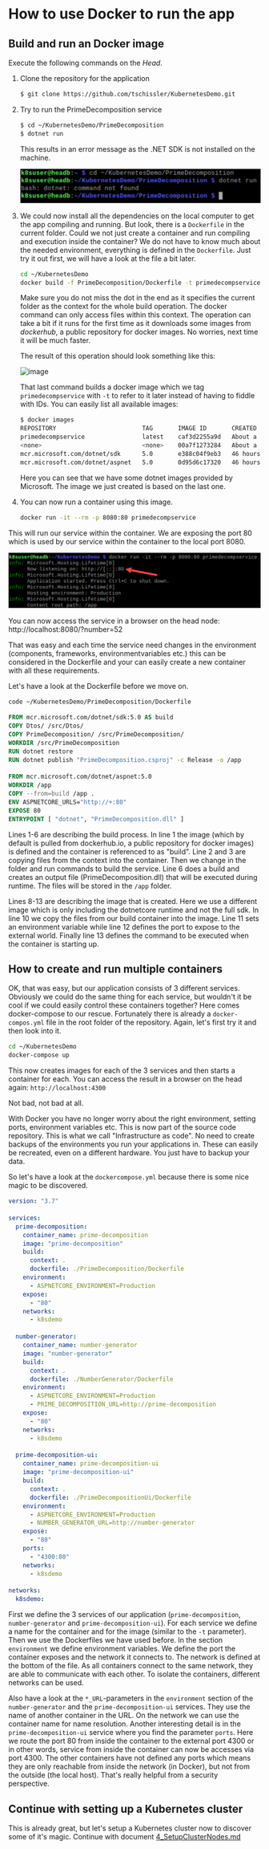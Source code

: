 # How to use Docker to run the app

## Build and run an Docker image

Execute the following commands on the _Head_.

1. Clone the repository for the application
    ```bash
    $ git clone https://github.com/tschissler/KubernetesDemo.git
    ```
1. Try to run the PrimeDecomposition service
    ```bash
    $ cd ~/KubernetesDemo/PrimeDecomposition
    $ dotnet run
    ```
    This results in an error message as the .NET SDK is not installed on the machine.

    ![Screenshot1](Screenshot1.png)
1. We could now install all the dependencies on the local computer to get the app compiling and running. But look, there is a `Dockerfile` in the current folder. Could we not just create a container and run compiling and execution inside the container? We do not have to know much about the needed environment, everything is defined in the `Dockerfile`. Just try it out first, we will have a look at the file a bit later.
    ```bash
    cd ~/KubernetesDemo
    docker build -f PrimeDecomposition/Dockerfile -t primedecompservice .
    ```
    Make sure you do not miss the dot in the end as it specifies the current folder as the context for the whole build operation. 
    The docker command can only access files within this context. The operation can take a bit if it runs for the first time as it downloads some 
    images from _dockerhub_, a public repository for docker images. No worries, next time it will be much faster.
    
    The result of this operation should look something like this:

    ![image](https://user-images.githubusercontent.com/11467601/115914576-6c971600-a472-11eb-9fd3-83b023593bf8.png)

    That last command builds a docker image which we tag `primedecompservice` with `-t` to refer to it later instead of having to fiddle with IDs.
    You can easily list all available images:
    ```bash
    $ docker images
    REPOSITORY                        TAG       IMAGE ID       CREATED              SIZE
    primedecompservice                latest    caf3d2255a9d   About a minute ago   174MB
    <none>                            <none>    00a7f1273284   About a minute ago   576MB
    mcr.microsoft.com/dotnet/sdk      5.0       e388c04f9eb3   46 hours ago         569MB
    mcr.microsoft.com/dotnet/aspnet   5.0       0d95d6c17320   46 hours ago         174MB
    ```
    Here you can see that we have some dotnet images provided by Microsoft. The image we just created is based on the last one.

1. You can now run a container using this image.
    ```bash
    docker run -it --rm -p 8080:80 primedecompservice
    ```

This will run our service within the container. We are exposing the port 80 which is used by our service within the container to the local port 8080.

![Screenshot2](Screenshot2.png)

You can now access the service in a browser on the head node: http://localhost:8080/?number=52

That was easy and each time the service need changes in the environment (components, frameworks, environmentvariables etc.) this can be 
considered in the Dockerfile and your can easily create a new container with all these requirements.

Let's have a look at the Dockerfile before we move on. 

```bash
code ~/KubernetesDemo/PrimeDecomposition/Dockerfile 
```

```dockerfile
FROM mcr.microsoft.com/dotnet/sdk:5.0 AS build
COPY Dtos/ /src/Dtos/
COPY PrimeDecomposition/ /src/PrimeDecomposition/
WORKDIR /src/PrimeDecomposition
RUN dotnet restore
RUN dotnet publish "PrimeDecomposition.csproj" -c Release -o /app

FROM mcr.microsoft.com/dotnet/aspnet:5.0
WORKDIR /app
COPY --from=build /app .
ENV ASPNETCORE_URLS="http://+:80"
EXPOSE 80
ENTRYPOINT [ "dotnet", "PrimeDecomposition.dll" ]
```

Lines 1-6 are describing the build process. In line 1 the image (which by default is pulled from dockerhub.io, 
a public repository for docker images) is defined and the container is referenced to as "build".
Line 2 and 3 are copying files from the context into the container. Then we change in the folder and 
run commands to build the service. Line 6 does a build and creates an output file (PrimeDecomposition.dll) that
will be executed during runtime. The files will be stored in the `/app` folder.

Lines 8-13 are describing the image that is created. Here we use a different image which is only including the dotnetcore 
runtime and not the full sdk. In line 10 we copy the files from our build container into the image. Line 11 sets an environment 
variable while line 12 defines the port to expose to the external world. Finally line 13 defines the command to be executed 
when the container is starting up.

## How to create and run multiple containers
OK, that was easy, but our application consists of 3 different services. Obviously we could do the same thing for each service, 
but wouldn't it be cool if we could easily control these containers together? Here comes docker-compose to our rescue.
Fortunately there is already a `docker-compos.yml` file in the root folder of the repository. Again, let's first try it and then look into it.

```bash
cd ~/KubernetesDemo
docker-compose up
```
This now creates images for each of the 3 services and then starts a container for each. You can access the result in a browser on the head again:
`http://localhost:4300`

Not bad, not bad at all. 

With Docker you have no longer worry about the right environment, setting ports, environment variables etc. This is now part of the source code repository. 
This is what we call "Infrastructure as code". No need to create backups of the environments you run your applications in. These can easily be recreated, even on a different hardware. You just have to backup your data.

So let's have a look at the `dockercompose.yml` because there is some nice magic to be discovered.

```yml
version: "3.7"

services:
  prime-decomposition:
    container_name: prime-decomposition
    image: "prime-decomposition"
    build:
      context: .
      dockerfile: ./PrimeDecomposition/Dockerfile
    environment:
      - ASPNETCORE_ENVIRONMENT=Production
    expose:
      - "80"
    networks:
      - k8sdemo

  number-generator:
    container_name: number-generator
    image: "number-generator"
    build:
      context: .
      dockerfile: ./NumberGenerator/Dockerfile
    environment:
      - ASPNETCORE_ENVIRONMENT=Production
      - PRIME_DECOMPOSITION_URL=http://prime-decomposition
    expose:
      - "80"
    networks:
      - k8sdemo

  prime-decomposition-ui:
    container_name: prime-decomposition-ui
    image: "prime-decomposition-ui"
    build:
      context: .
      dockerfile: ./PrimeDecompositionUi/Dockerfile
    environment:
      - ASPNETCORE_ENVIRONMENT=Production
      - NUMBER_GENERATOR_URL=http://number-generator
    expose:
      - "80"
    ports:
      - "4300:80"
    networks:
      - k8sdemo
        
networks:
  k8sdemo:
```

First we define the 3 services of our application (`prime-decomposition`, `number-generator` and `prime-decomposition-ui`).
For each service we define a name for the container and for the image (similar to the `-t` parameter). Then we use the 
Dockerfiles we have used before. In the section `environment` we define environment variables. We define the port the 
container exposes and the network it connects to. The network is defined at the bottom of the file. As all containers
connect to the same network, they are able to communicate with each other. To isolate the containers, different networks
can be used. 

Also have a look at the `*_URL`-parameters in the `environment` section of the `number-generator` and the `prime-decomposition-ui` services.
They use the name of another container in the URL. On the network we can use the container name for name resolution.
Another interesting detail is in the `prime-decomposition-ui` service where you find the parameter `ports`. Here we route the 
port 80 from inside the container to the external port 4300 or in other words, service from inside the container can now be 
accesses via port 4300. The other containers have not defined any ports which means they are only reachable from inside the 
network (in Docker), but not from the outside (the local host). That's really helpful from a security perspective.


## Continue with setting up a Kubernetes cluster
This is already great, but let's setup a Kubernetes cluster now to discover some of it's magic.
Continue with document [4_SetupClusterNodes.md](./4_SetupClusterNodes.md)
